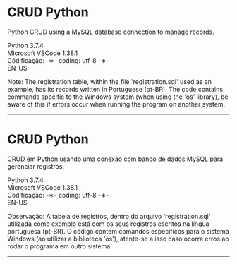 # CRUD Python

Python CRUD using a MySQL database connection to manage records.

Python 3.7.4 </br>
Microsoft VSCode 1.38.1 </br>
Códificação: -&lowast;- coding: utf-8 -&lowast;- </br>
EN-US </br>

Note: The registration table, within the file 'registration.sql' used as an example, has its records written in Portuguese (pt-BR). The code contains commands specific to the Windows system (when using the 'os' library), be aware of this if errors occur when running the program on another system.

-----------------------------------------------------------------------------------------------------------------------------

# CRUD Python

CRUD em Python usando uma conexão com banco de dados MySQL para gerenciar registros.

Python 3.7.4 </br>
Microsoft VSCode 1.38.1 </br>
Códificação: -&lowast;- coding: utf-8 -&lowast;- </br>
EN-US </br> 

Observação: A tabela de registros, dentro do arquivo 'registration.sql' utilizada como exemplo está com os seus registros escritos na língua portuguesa (pt-BR). O código contem comandos especificos para o sistema Windows (ao utilizar a biblioteca 'os'), atente-se a isso caso ocorra erros ao rodar o programa em outro sistema.

-----------------------------------------------------------------------------------------------------------------------------
